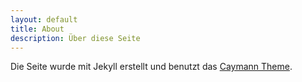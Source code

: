 ```yaml
---
layout: default
title: About
description: Über diese Seite
---
```

Die Seite wurde mit Jekyll erstellt und benutzt das [Caymann Theme](https://github.com/pages-themes/cayman).